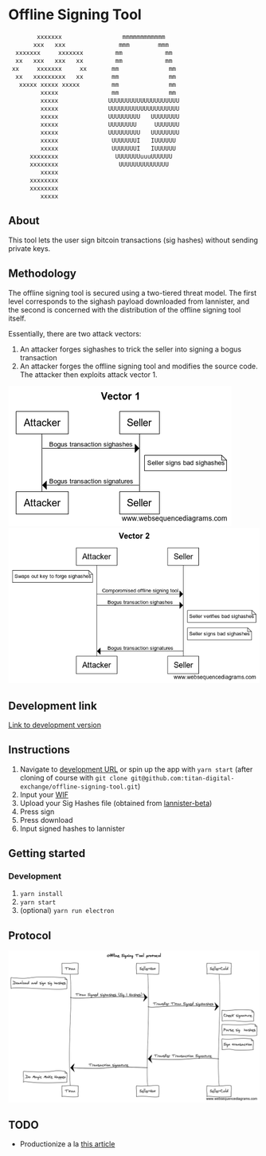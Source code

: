 # Offline Signing Tool
            xxxxxxx                 mmmmmmmmmmmm               
           xxx   xxx               mmm        mmm              
      xxxxxxx     xxxxxxx         mm            mm             
      xx   xxx   xxx   xx         mm            mm             
     xx     xxxxxxx     xx       mm              mm            
      xx   xxxxxxxxx   xx        mm              mm            
       xxxxx xxxxx xxxxx         mm              mm            
             xxxxx               mm              mm            
             xxxxx              UUUUUUUUUUUUUUUUUUUU           
             xxxxx              UUUUUUUUUUUUUUUUUUUU           
             xxxxx              UUUUUUUUU   UUUUUUUU           
             xxxxx              UUUUUUUU     UUUUUUU           
             xxxxx              UUUUUUUUU   UUUUUUUU           
             xxxxx               UUUUUUUI   IUUUUUU            
             xxxxx               UUUUUUUI   IUUUUUU            
          xxxxxxxx                UUUUUUUuuuUUUUUU             
          xxxxxxxx                 UUUUUUUUUUUUUU              
             xxxxx                                             
          xxxxxxxx          
          xxxxxxxx                                                       
             xxxxx                                       
## About
This tool lets the user sign bitcoin transactions (sig hashes) without sending private keys.
## Methodology
The offline signing tool is secured using a two-tiered threat model. The first level corresponds to the sighash payload downloaded from lannister, and the second is concerned with the distribution of the offline signing tool itself.

Essentially, there are two attack vectors:
1. An attacker forges sighashes to trick the seller into signing a bogus transaction
2. An attacker forges the offline signing tool and modifies the source code. The attacker then exploits attack vector 1.

![Vector 1](vector1.png)
![Vector 2](vector2.png)
## Development link
[Link to development version](https://titan-digital-exchange.github.io/offline-signing-tool/)
## Instructions
1. Navigate to [development URL](http://titan-digital-exchange.github.io/offline-signing-tool) or spin up the app with `yarn start` (after cloning 
of course with `git clone git@github.com:titan-digital-exchange/offline-signing-tool.git`)
2. Input your [WIF](https://en.bitcoin.it/wiki/Wallet_import_format)
3. Upload your Sig Hashes file (obtained from [lannister-beta](https://lannister-beta.herokuapp.com/))
4. Press sign
5. Press download
6. Input signed hashes to lannister

## Getting started
### Development
1. `yarn install`
2. `yarn start`
3. (optional) `yarn run electron`
## Protocol
![Protocol](ost.png)

## TODO
- Productionize a la [this article](https://medium.freecodecamp.org/building-an-electron-application-with-create-react-app-97945861647c)